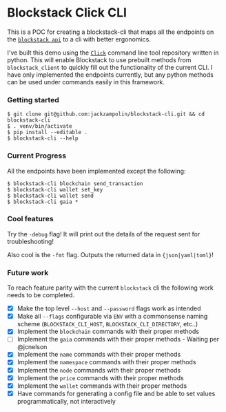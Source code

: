# Blockstack Click CLI

This is a POC for creating a blockstack-cli that maps all the endpoints on the [`blockstack api`](https://blockstack.github.io/blockstack-core/) to a cli with better ergonomics.

I've built this demo using the [`Click`](https://github.com/pallets/click) command line tool repository written in python. This will enable Blockstack to use prebuilt methods from `blockstack_client` to quickly fill out the functionality of the current CLI. I have only implemented the endpoints currently, but any python methods can be used under commands easily in this framework.

### Getting started

```
$ git clone git@github.com:jackzampolin/blockstack-cli.git && cd blockstack-cli
$ . venv/bin/activate
$ pip install --editable .
$ blockstack-cli --help
```

### Current Progress

All the endpoints have been implemented except the following:

```
$ blockstack-cli blockchain send_transaction
$ blockstack-cli wallet set_key
$ blockstack-cli wallet send
$ blockstack-cli gaia *
```

### Cool features

Try the `-debug` flag! It will print out the details of the request sent for troubleshooting!

Also cool is the `-fmt` flag. Outputs the returned data in `{json|yaml|toml}`!

### Future work

To reach feature parity with the current `blockstack` cli the following work needs to be completed.

- [X] Make the top level `--host` and `--password` flags work as intended
- [X] Make all `--flags` configurable via `ENV` with a commonsense naming scheme (`BLOCKSTACK_CLI_HOST`, `BLOCKSTACK_CLI_DIRECTORY`, etc..)
- [X] Implement the `blockchain` commands with their proper methods
- [ ] Implement the `gaia` commands with their proper methods - Waiting per @jcnelson
- [X] Implement the `name` commands with their proper methods
- [X] Implement the `namespace` commands with their proper methods
- [X] Implement the `node` commands with their proper methods
- [X] Implement the `price` commands with their proper methods
- [X] Implement the `wallet` commands with their proper methods
- [X] Have commands for generating a config file and be able to set values programmatically, not interactively
